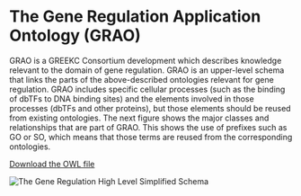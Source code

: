 
# The Gene Regulation Application Ontology (GRAO)

GRAO is a GREEKC Consortium development which describes knowledge relevant to the domain of gene regulation. GRAO is an upper-level schema that links the parts of the above-described ontologies relevant for gene regulation. GRAO includes specific cellular processes (such as the binding of dbTFs to DNA binding sites) and the elements involved in those processes (dbTFs and other proteins), but those elements should be reused from existing ontologies. The next figure shows the major classes and relationships that are part of GRAO. This shows the use of prefixes such as GO or SO, which means that those terms are reused from the corresponding ontologies.

[Download the OWL file](./grao.owl)

![The Gene Regulation High Level Simplified Schema](./grao.png "The Gene Regulation High Level Simplified Schema")




